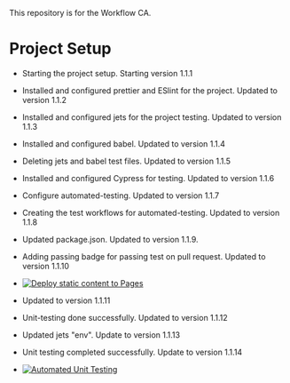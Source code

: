 This repository is for the Workflow CA.

# Project Setup

- Starting the project setup. Starting version 1.1.1

- Installed and configured prettier and ESlint for the project. Updated to version 1.1.2

- Installed and configured jets for the project testing. Updated to version 1.1.3

- Installed and configured babel. Updated to version 1.1.4

- Deleting jets and babel test files. Updated to version 1.1.5

- Installed and configured Cypress for testing. Updated to version 1.1.6

- Configure automated-testing. Updated to version 1.1.7

- Creating the test workflows for automated-testing. Updated to version 1.1.8

- Updated package.json. Updated to version 1.1.9.

- Adding passing badge for passing test on pull request. Updated to version 1.1.10

- [![Deploy static content to Pages](https://github.com/RobertDacian/social-media-client/actions/workflows/pages.yml/badge.svg)](https://github.com/RobertDacian/social-media-client/actions/workflows/pages.yml)

- Updated to version 1.1.11

- Unit-testing done successfully. Updated to version 1.1.12

- Updated jets "env". Update to version 1.1.13

- Unit testing completed successfully. Update to version 1.1.14

- [![Automated Unit Testing](https://github.com/RobertDacian/social-media-client/actions/workflows/unit-test.yml/badge.svg)](https://github.com/RobertDacian/social-media-client/actions/workflows/unit-test.yml)




